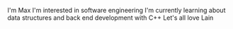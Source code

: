 I'm Max
I'm interested in software engineering
I'm currently learning about data structures and back end development with C++
Let's all love Lain
